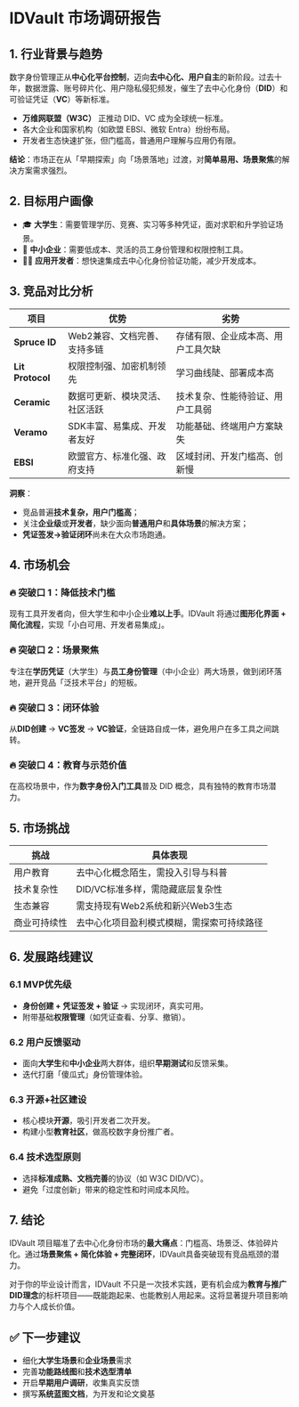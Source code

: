 #  **IDVault 市场调研报告**

## 1. 行业背景与趋势

数字身份管理正从**中心化平台控制**，迈向**去中心化、用户自主**的新阶段。过去十年，数据泄露、账号碎片化、用户隐私侵犯频发，催生了去中心化身份（**DID**）和可验证凭证（**VC**）等新标准。

- **万维网联盟（W3C）** 正推动 DID、VC 成为全球统一标准。
- 各大企业和国家机构（如欧盟 EBSI、微软 Entra）纷纷布局。
- 开发者生态快速扩张，但门槛高，普通用户理解与应用仍有限。

**结论**：市场正在从「早期探索」向「场景落地」过渡，对**简单易用、场景聚焦**的解决方案需求强烈。



## 2. 目标用户画像

- 🎓 **大学生**：需要管理学历、竞赛、实习等多种凭证，面对求职和升学验证场景。
- 🏢 **中小企业**：需要低成本、灵活的员工身份管理和权限控制工具。
- 👩‍💻 **应用开发者**：想快速集成去中心化身份验证功能，减少开发成本。



## 3. 竞品对比分析

| 项目             | 优势                           | 劣势                               |
| ---------------- | ------------------------------ | ---------------------------------- |
| **Spruce ID**    | Web2兼容、文档完善、支持多链   | 存储有限、企业成本高、用户工具欠缺 |
| **Lit Protocol** | 权限控制强、加密机制领先       | 学习曲线陡、部署成本高             |
| **Ceramic**      | 数据可更新、模块灵活、社区活跃 | 技术复杂、性能待验证、用户工具弱   |
| **Veramo**       | SDK丰富、易集成、开发者友好    | 功能基础、终端用户方案缺失         |
| **EBSI**         | 欧盟官方、标准化强、政府支持   | 区域封闭、开发门槛高、创新慢       |

**洞察**：

- 竞品普遍**技术复杂，用户门槛高**；
- 关注**企业级**或**开发者**，缺少面向**普通用户**和**具体场景**的解决方案；
- **凭证签发→验证闭环**尚未在大众市场跑通。



## 4. 市场机会

### 🔥 突破口 1：**降低技术门槛**

现有工具开发者向，但大学生和中小企业**难以上手**。IDVault 将通过**图形化界面 + 简化流程**，实现「小白可用、开发者易集成」。

### 🔥 突破口 2：**场景聚焦**

专注在**学历凭证**（大学生）与**员工身份管理**（中小企业）两大场景，做到闭环落地，避开竞品「泛技术平台」的短板。

### 🔥 突破口 3：**闭环体验**

从**DID创建** → **VC签发** → **VC验证**，全链路自成一体，避免用户在多工具之间跳转。

### 🔥 突破口 4：**教育与示范价值**

在高校场景中，作为**数字身份入门工具**普及 DID 概念，具有独特的教育市场潜力。



## 5. 市场挑战

| 挑战         | 具体表现                                   |
| ------------ | ------------------------------------------ |
| 用户教育     | 去中心化概念陌生，需投入引导与科普         |
| 技术复杂性   | DID/VC标准多样，需隐藏底层复杂性           |
| 生态兼容     | 需支持现有Web2系统和新兴Web3生态           |
| 商业可持续性 | 去中心化项目盈利模式模糊，需探索可持续路径 |



## 6. 发展路线建议

### 6.1 MVP优先级

- **身份创建 + 凭证签发 + 验证** → 实现闭环，真实可用。
- 附带基础**权限管理**（如凭证查看、分享、撤销）。

### 6.2 用户反馈驱动

- 面向**大学生**和**中小企业**两大群体，组织**早期测试**和反馈采集。
- 迭代打磨「傻瓜式」身份管理体验。

### 6.3 开源+社区建设

- 核心模块**开源**，吸引开发者二次开发。
- 构建小型**教育社区**，做高校数字身份推广者。

### 6.4 技术选型原则

- 选择**标准成熟、文档完善**的协议（如 W3C DID/VC）。
- 避免「过度创新」带来的稳定性和时间成本风险。



## 7. 结论

IDVault 项目瞄准了去中心化身份市场的**最大痛点**：门槛高、场景泛、体验碎片化。通过**场景聚焦 + 简化体验 + 完整闭环**，IDVault具备突破现有竞品瓶颈的潜力。

对于你的毕业设计而言，IDVault 不只是一次技术实践，更有机会成为**教育与推广DID理念**的标杆项目——既能跑起来、也能教别人用起来。这将显著提升项目影响力与个人成长价值。



## ✅ 下一步建议

- 细化**大学生场景**和**企业场景**需求
- 完善**功能路线图**和**技术选型清单**
- 开启**早期用户调研**，收集真实反馈
- 撰写**系统蓝图文档**，为开发和论文奠基